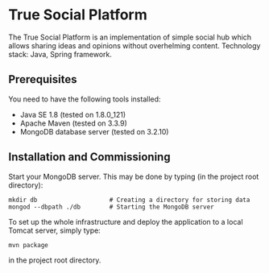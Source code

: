 # True Social Platform
The True Social Platform is an implementation of simple social hub which allows sharing ideas and opinions without overhelming content. 
Technology stack: Java, Spring framework.

## Prerequisites
You need to have the following tools installed:
 - Java SE 1.8 (tested on 1.8.0_121)
 - Apache Maven (tested on 3.3.9)
 - MongoDB database server (tested on 3.2.10)

## Installation and Commissioning
Start your MongoDB server. This may be done by typing (in the project root directory):
```
mkdir db                    # Creating a directory for storing data
mongod --dbpath ./db        # Starting the MongoDB server
```
To set up the whole infrastructure and deploy the application to a local Tomcat server, simply type:
```
mvn package
```
in the project root directory.

